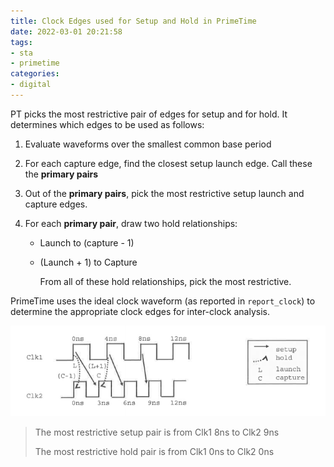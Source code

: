 ```yaml
---
title: Clock Edges used for Setup and Hold in PrimeTime
date: 2022-03-01 20:21:58
tags:
- sta
- primetime
categories:
- digital
---
```


PT picks the most restrictive pair of edges for setup and for hold. It determines which edges to be used as follows:

1. Evaluate waveforms over the smallest common base period

2. For each capture edge, find the closest setup launch edge. Call these the **primary pairs**

3. Out of the **primary pairs**, pick the most restrictive setup launch and capture edges.

4. For each **primary pair**, draw two hold relationships:

   - Launch to (capture - 1)

   - (Launch + 1) to Capture

     From all of these hold relationships, pick the most restrictive.

PrimeTime uses the ideal clock waveform (as reported in `report_clock`) to determine the appropriate clock edges for inter-clock analysis.

![image-20220301203135490](clock-edges-used-for-setup-and-hold-primetime/image-20220301203135490.png)

> The most restrictive setup pair is from Clk1 8ns to Clk2 9ns
>
> The most restrictive hold pair is from Clk1 0ns to Clk2 0ns


